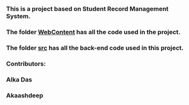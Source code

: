 ### This is a project based on Student Record Management System.
### The folder [WebContent](https://github.com/AlkaDas991/RDBMS-Project/tree/main/Student%20Record%20Management/WebContent) has all the code used in the project.
### The folder [src](https://github.com/AlkaDas991/RDBMS-Project/tree/main/Student%20Record%20Management/src) has all the back-end code used in this project.
### Contributors: 
### Alka Das
### Akaashdeep
